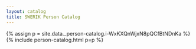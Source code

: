 ```yaml
---
layout: catalog
title: SWERIK Person Catalog
---
```

{% assign p = site.data._person-catalog.i-WxKXQnWjxN8pQCfBtNDnKa %}
{% include person-catalog.html p=p %}

